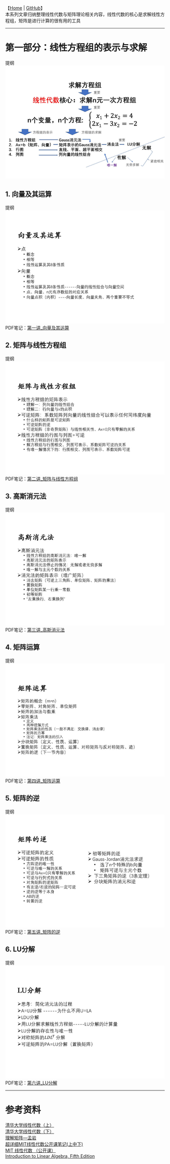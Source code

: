 【[Home](https://simplelp.github.io/) | [GitHub](https://github.com/SimpleLP/LinearAlgebra)】         
本系列文章归纳整理线性代数与矩阵理论相关内容，线性代数的核心是求解线性方程组，矩阵是进行计算的很有用的工具

---------------------------------------------------------------------

# 第一部分：线性方程组的表示与求解
提纲<br>
![提纲](提纲1.jpg)<br>

## 1. 向量及其运算
提纲<br>
![图1](jpeg1.jpg)<br>
PDF笔记：[第一讲_向量及其运算](第一讲_向量及其运算.pdf)

## 2. 矩阵与线性方程组
提纲<br>
![图2](jpeg2.jpg)<br>
PDF笔记：[第二讲_矩阵与线性方程组](第二讲_矩阵与线性方程组.pdf)

## 3. 高斯消元法
提纲<br>
![图3](jpeg3.jpg)<br>
PDF笔记：[第三讲_高斯消元法](第三讲_高斯消元法.pdf)

## 4. 矩阵运算
提纲<br>
![图4](jpeg4.jpg)<br>
PDF笔记：[第四讲_矩阵运算](第四讲_矩阵运算.pdf)

## 5. 矩阵的逆
提纲<br>
![图5](jpeg5.jpg)<br>
PDF笔记：[第五讲_矩阵的逆](第五讲_矩阵的逆.pdf)

## 6. LU分解
提纲<br>
![图6](jpeg6.jpg)<br>
PDF笔记：[第六讲_LU分解](第六讲_LU分解.pdf)

-----------------------------------------------

# 参考资料
[清华大学线性代数（上）](http://www.xuetangx.com/courses/course-v1:TsinghuaX+10421094X_2015_2+sp/courseware/76976b23e6b24131a5fc9b5e3426e573/b45d1e9e41e14ff89721ede4c3547978/)       
[清华大学线性代数（下）](http://www.xuetangx.com/courses/course-v1:TsinghuaX+10421102x_2015_T2+sp/courseware/89d32b8cb2fd4c30a0e5c52943048db8/7ed96e1911634f27b3c43eeaee5950ac/)     
[理解矩阵—孟岩](https://blog.csdn.net/myan/article/details/647511)       
[超详细MIT线性代数公开课笔记(上中下)](https://wenku.baidu.com/view/daac42a977eeaeaad1f34693daef5ef7ba0d129a.html)      
[MIT 线性代数 （公开课）](http://open.163.com/special/opencourse/daishu.html)    
[Introduction to Linear Algebra, Fifth Edition](http://math.mit.edu/~gs/linearalgebra/)      
